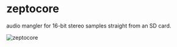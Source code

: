 # zeptocore

audio mangler for 16-bit stereo samples straight from an SD card.

![zeptocore](https://github.com/schollz/zeptocore/assets/6550035/948a46cf-f1ac-4335-a1c3-3dfb051a52a5)

